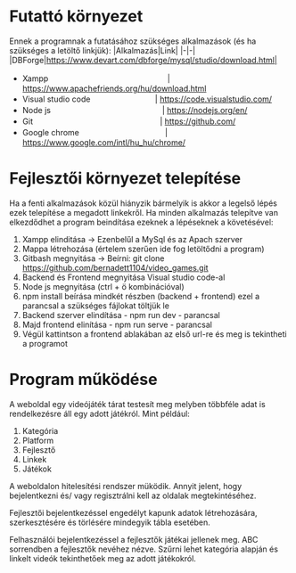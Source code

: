 # Futattó környezet
Ennek a programnak a futatásához szükséges alkalmazások (és ha szükséges a letöltő linkjük):
|Alkalmazás|Link|
|-|-|
|DBForge|https://www.devart.com/dbforge/mysql/studio/download.html|
  - Xampp 　　　　　　　　　　　　　　　| https://www.apachefriends.org/hu/download.html
  - Visual studio code 　　　　　　　　| https://code.visualstudio.com/
  - Node js 　　　　　　　　　　　　　　| https://nodejs.org/en/
  - Git 　　　　　　　　　　　　　　　　| https://github.com/
  - Google chrome　　　　　　　　　　　| https://www.google.com/intl/hu_hu/chrome/

# Fejlesztői környezet telepítése
Ha a fenti alkalmazások közül hiányzik bármelyik is akkor a legelső lépés ezek telepítése a megadott linkekről.
Ha minden alkalmazás telepítve van elkezdődhet a program beindítása ezeknek a lépéseknek a követésével:
  1. Xampp elinditása -> Ezenbelűl a MySql és az Apach szerver
  2. Mappa létrehozása (értelem szerűen ide fog letöltődni a program)
  3. Gitbash megnyitása -> Beírni: git clone https://github.com/bernadett1104/video_games.git
  4. Backend és Frontend megnyitása Visual studio code-al
  5. Node js megnyitása (ctrl + ö kombinációval)
  6. npm install beírása mindkét részben (backend  + frontend) ezel a parancsal a szükséges fájlokat töltjük le 
  7. Backend szerver elindítása - npm run dev - parancsal
  8. Majd frontend elinítása - npm run serve - parancsal
  9. Végül kattintson a frontend ablakában az első url-re és meg is tekintheti a programot

# Program működése
A weboldal egy videójáték tárat testesít meg melyben többféle adat is rendelkezésre áll egy adott játékról.
Mint például: 
  1. Kategória
  2. Platform
  3. Fejlesztő
  4. Linkek
  5. Játékok

A weboldalon hitelesítési rendszer müködik. Annyit jelent, hogy bejelentkezni és/ vagy regisztrálni kell
az oldalak megtekintéséhez.

Fejlesztői bejelentkezéssel engedélyt kapunk adatok létrehozására, szerkesztésére és törlésére mindegyik
tábla esetében. 

Felhasználói bejelentkezéssel a fejlesztők játékai jellenek meg. ABC sorrendben a fejlesztők nevéhez nézve.
Szűrni lehet kategória alapján és linkelt videók tekinthetőek meg az adott játékokról.
